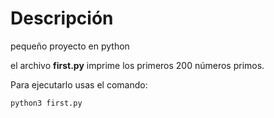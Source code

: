 # Descripción

pequeño proyecto en python

el archivo **first.py** imprime los primeros 200 números primos.

Para ejecutarlo usas el comando:
```sh
python3 first.py
```